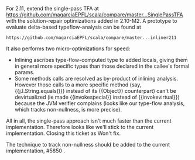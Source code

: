 For 2.11, extend the single-pass TFA at 
https://github.com/magarciaEPFL/scala/compare/master...SinglePassTFA
with the solution-repair optimizations added in 2.10-M2.
A prototype to evaluate delta-based typeflow-analysis can be found at

    https://github.com/magarciaEPFL/scala/compare/master...inliner211 

It also performs two micro-optimizations for speed:

- Inlining ascribes type-flow-computed type to added locals, giving them in general more specific types than those declared in the callee's formal params.
- Some methods calls are resolved as by-product of inlining analysis.
  However those calls to a more specific method (say, {{j.l.String.equals()}} instead of its {{Object}} counterpart) can't be devirtualized (ie made {{invokespecial}} instead of {{invokevirtual}}) because the JVM verifier complains (looks like our type-flow analysis, which tracks non-nullness, is more precise).

All in all, the single-pass approach isn't much faster than the current implementation. Therefore looks like we'll stick to the current implementation. Closing this ticket as Won't fix.

The technique to track non-nullness should be added to the current implementation, #5850 .



